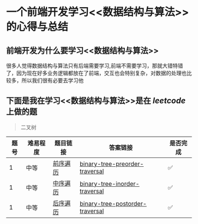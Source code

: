 # 一个前端开发学习<<数据结构与算法>>的心得与总结

## 前端开发为什么要学习<<数据结构与算法>>

很多人觉得数据结构与算法只有后端需要学习,前端不需要学习，那就大错特错了，因为现在好多业务逻辑都放在了前端，交互也会特别复杂，对数据的处理也比较多，所以我们很有必要去学习他

## 下面是我在学习<<数据结构与算法>>是在 *leetcode*上做的题

> 二叉树

题号  | 难易程度 | 题目链接 | 答案链接 | 是否完成 |
------|-------- |---------|---------|---------
1   | 中等    |[前序遍历](https://leetcode-cn.com/problems/binary-tree-preorder-traversal/)|[binary-tree-preorder-traversal](./src/leetcode_1/binaryTreePreorderTraversal.js) |    ✅
1   | 中等    |[中序遍历](https://leetcode-cn.com/problems/binary-tree-preorder-traversal/)|[binary-tree-inorder-traversal](./src/leetcode_1/binaryTreeInorderTraversal.js) |      ✅
1   | 中等    |[后序遍历](https://leetcode-cn.com/problems/binary-tree-postorder-traversal/)|[binary-tree-postorder-traversal](./src/leetcode_1/binaryTreePreorderTraversal.js) |   ✅